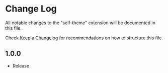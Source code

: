# Change Log

All notable changes to the "self-theme" extension will be documented in this file.

Check [Keep a Changelog](http://keepachangelog.com/) for recommendations on how to structure this file.

## 1.0.0

- Release
